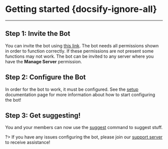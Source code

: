 # Getting started {docsify-ignore-all}
---

## **Step 1: Invite the Bot**
You can invite the bot using [this link](https://discordapp.com/oauth2/authorize?client_id=564426594144354315&scope=bot&permissions=805694544). The bot needs all permissions shown in order to function correctly. If these permissions are not present some functions may not work. The bot can be invited to any server where you have the **Manage Server** permission.

## **Step 2: Configure the Bot**
In order for the bot to work, it must be configured. See the [setup](es/admin/setup.md) documentation page for more information about how to start configuring the bot!

## **Step 3: Get suggesting!**
You and your members can now use the [suggest](es/all/suggest.md) command to suggest stuff.

?> If you have any issues configuring the bot, please join our [support server](https://discord.gg/G5pEdUp) to receive assistance!
